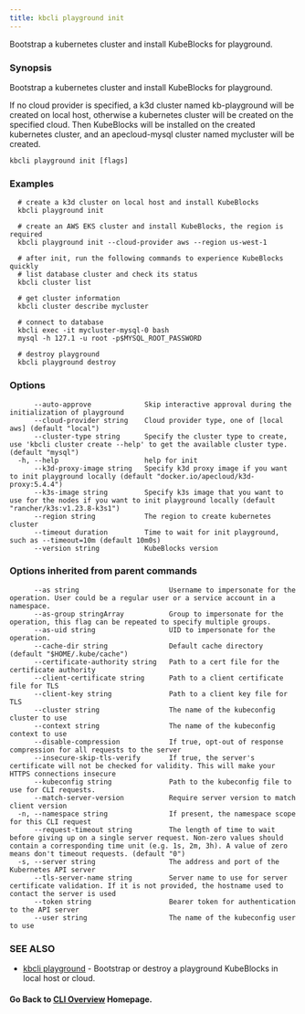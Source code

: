```yaml
---
title: kbcli playground init
---
```


Bootstrap a kubernetes cluster and install KubeBlocks for playground.

### Synopsis

Bootstrap a kubernetes cluster and install KubeBlocks for playground.

 If no cloud provider is specified, a k3d cluster named kb-playground will be created on local host, otherwise a kubernetes cluster will be created on the specified cloud. Then KubeBlocks will be installed on the created kubernetes cluster, and an apecloud-mysql cluster named mycluster will be created.

```
kbcli playground init [flags]
```

### Examples

```
  # create a k3d cluster on local host and install KubeBlocks
  kbcli playground init
  
  # create an AWS EKS cluster and install KubeBlocks, the region is required
  kbcli playground init --cloud-provider aws --region us-west-1
  
  # after init, run the following commands to experience KubeBlocks quickly
  # list database cluster and check its status
  kbcli cluster list
  
  # get cluster information
  kbcli cluster describe mycluster
  
  # connect to database
  kbcli exec -it mycluster-mysql-0 bash
  mysql -h 127.1 -u root -p$MYSQL_ROOT_PASSWORD
  
  # destroy playground
  kbcli playground destroy
```

### Options

```
      --auto-approve             Skip interactive approval during the initialization of playground
      --cloud-provider string    Cloud provider type, one of [local aws] (default "local")
      --cluster-type string      Specify the cluster type to create, use 'kbcli cluster create --help' to get the available cluster type. (default "mysql")
  -h, --help                     help for init
      --k3d-proxy-image string   Specify k3d proxy image if you want to init playground locally (default "docker.io/apecloud/k3d-proxy:5.4.4")
      --k3s-image string         Specify k3s image that you want to use for the nodes if you want to init playground locally (default "rancher/k3s:v1.23.8-k3s1")
      --region string            The region to create kubernetes cluster
      --timeout duration         Time to wait for init playground, such as --timeout=10m (default 10m0s)
      --version string           KubeBlocks version
```

### Options inherited from parent commands

```
      --as string                      Username to impersonate for the operation. User could be a regular user or a service account in a namespace.
      --as-group stringArray           Group to impersonate for the operation, this flag can be repeated to specify multiple groups.
      --as-uid string                  UID to impersonate for the operation.
      --cache-dir string               Default cache directory (default "$HOME/.kube/cache")
      --certificate-authority string   Path to a cert file for the certificate authority
      --client-certificate string      Path to a client certificate file for TLS
      --client-key string              Path to a client key file for TLS
      --cluster string                 The name of the kubeconfig cluster to use
      --context string                 The name of the kubeconfig context to use
      --disable-compression            If true, opt-out of response compression for all requests to the server
      --insecure-skip-tls-verify       If true, the server's certificate will not be checked for validity. This will make your HTTPS connections insecure
      --kubeconfig string              Path to the kubeconfig file to use for CLI requests.
      --match-server-version           Require server version to match client version
  -n, --namespace string               If present, the namespace scope for this CLI request
      --request-timeout string         The length of time to wait before giving up on a single server request. Non-zero values should contain a corresponding time unit (e.g. 1s, 2m, 3h). A value of zero means don't timeout requests. (default "0")
  -s, --server string                  The address and port of the Kubernetes API server
      --tls-server-name string         Server name to use for server certificate validation. If it is not provided, the hostname used to contact the server is used
      --token string                   Bearer token for authentication to the API server
      --user string                    The name of the kubeconfig user to use
```

### SEE ALSO

* [kbcli playground](kbcli_playground.md)	 - Bootstrap or destroy a playground KubeBlocks in local host or cloud.

#### Go Back to [CLI Overview](cli.md) Homepage.

